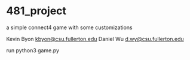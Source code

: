 # 481_project
a simple connect4 game with some customizations

Kevin Byon kbyon@csu.fullerton.edu
Daniel Wu d.wy@csu.fullerton.edu


run
python3 game.py
